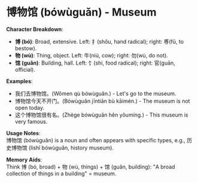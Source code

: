 # **博物馆 (bówùguǎn) - Museum**

**Character Breakdown**:  
- **博 (bó)**: Broad, extensive. Left: 扌(shǒu, hand radical); right: 尃(fū, to bestow).  
- **物 (wù)**: Thing, object. Left: 牛(niú, cow); right: 勿(wù, do not).  
- **馆 (guǎn)**: Building, hall. Left: 饣(shí, food radical); right: 官(guān, official).

**Examples**:  
- 我们去博物馆。(Wǒmen qù bówùguǎn.) - Let's go to the museum.  
- 博物馆今天不开门。(Bówùguǎn jīntiān bù kāimén.) - The museum is not open today.  
- 这个博物馆很有名。(Zhège bówùguǎn hěn yǒumíng.) - This museum is very famous.

**Usage Notes**:  
博物馆 (bówùguǎn) is a noun and often appears with specific types, e.g., 历史博物馆 (lìshǐ bówùguǎn, history museum).

**Memory Aids**:  
Think 博 (bó, broad) + 物 (wù, things) + 馆 (guǎn, building): "A broad collection of things in a building" = museum.